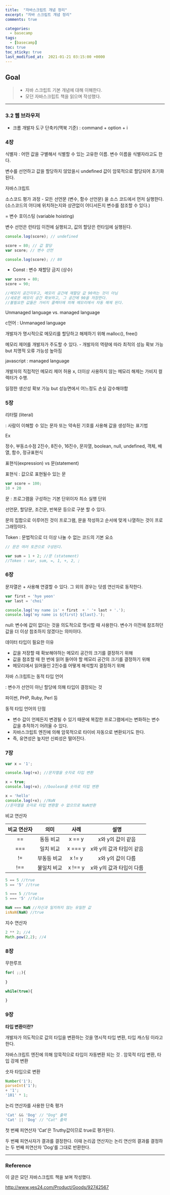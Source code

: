 ```yaml
---
title:  "자바스크립트 개념 정리"
excerpt: "자바 스크립트 개념 정리"
comments: true

categories:
  - basecamp
tags: 
  - [basecamp]
toc: true
toc_sticky: true
last_modified_at:  2021-01-21 03:15:00 +0000
---
```


## Goal

> - 자바 스크립트 기본 개념에 대해 이해한다. 
> - 모던 자바스크립트 책을 읽으며 작성했다.

---

### 3.2 웹 브라우저

- 크롬 개발자 도구 단축키(맥북 기준) : command + option + i



### 4장

식별자 : 어떤 값을 구별해서 식별할 수 있는 고유한 이름. 변수 이름을 식별자라고도 한다. 

변수를 선언하고 값을 할당하지 않았을시 undefined 값이 암묵적으로 할당되어 초기화된다. 



자바스크립트 

소스코드 평가 과정 - 모든 선언문 (변수, 함수 선언문) 을 소스 코드에서 먼저 실행한다. (소스코드의 어디에 위치하는지와 상관없이 어디서든지 변수를 참조할 수 있다.)

= 변수 호이스팅 (variable hoisting)

변수 선언은 런타임 이전에 실행되고, 값의 할당은 런타임에 실행된다. 

```javascript
console.log(score); // undefined

score = 80; // 값 할당
var score; // 변수 선언

console.log(score); // 80
```



- Const : 변수 재할당 금지 (상수)

```javascript
var score = 80;
score = 90;

//메모리 공간지우고, 메모리 공간에 재할당 값 90하는 것이 아님
//새로운 메모리 공간 확보하고, 그 공간에 90을 저장한다. 
//불필요한 값들은 가비지 콜렉터에 의해 메모리에서 자동 해제 된다. 
```

Unmanaged language vs. managed language

c언어 : Unmanaged language

개발자가 명시적으로 메모리를 할당하고 해제하기 위해 malloc(), free()

메모리 제어를 개발자가 주도할 수 있다. - 개발자의 역량에 따라 최적의 성능 확보 가능 but 치명적 오류 가능성 높아짐



javascript : managed language

개발자의 직접적인 메모리 제어 허용 x, 더이상 사용하지 않는 메모리 해제는 가비지 컬렉터가 수행.

일정한 생산성 확보 가능 but 성능면에서 어느정도 손실 감수해야함 



### 5장

리터럴 (literal)

: 사람이 이해할 수 있는 문자 또는 약속된 기호를 사용해 값을 생성하는 표기법

Ex

정수, 부동소수점 2진수, 8진수, 16진수, 문자열, boolean, null, undefined, 객체, 배열, 함수, 정규표현식 



표현식(expression) vs 문(statement)

표현식 : 값으로 표현될수 있는 문 

```javascript
var score = 100;
10 + 20

```

문 : 프로그램을 구성하는 기본 단위이자 최소 실행 단위 

선언문, 할당문, 조건문, 반복문 등으로 구분 할 수 있다. 

문의 집합으로 이루어진 것이 프로그램, 문을 작성하고 순서에 맞게 나열하는 것이 프로그래밍이다. 



Token : 문법적으로 더 이상 나눌 수 없는 코드의 기본 요소  

```javascript
// 문은 여러 토큰으로 구성된다.

var sum = 1 + 2; //문 (statement)
//Token : var, sum, =, 1, +, 2, ; 

```



### 6장

문자열은 + 사용해 연결할 수 있다. 그 외의 경우는 덧셈 연산자로 동작한다.  

```javascript
var first = 'hye yeon'
var last = 'choi'

console.log('my name is' + first  + ' '+ last + '.');
console.log('my name is ${first} ${last}.');
```



null: 변수에 값이 없다는 것을 의도적으로 명시할 때 사용한다. 변수가 이전에  참조하던 값을 더 이상 참조하지 않겠다는 의미이다.  



데이터 타입이 필요한 이유

- 값을 저장할 때 확보해야하는 메모리 공간의 크기를 결정하기 위해 
- 값을 참조할 때 한 번에 읽어 들어야 할 메모리 공간의 크기를 결정하기 위해
- 메모리에서 읽어들인 2진수를 어떻게 해석할지 결정하기 위해                                        



자바 스크립트는 동적 타입 언어

: 변수가 선언이 아닌 할당에 의해 타입이 결정되는 것 

파이썬, PHP, Ruby, Perl 등



동적 타입 언어의 단점 

- 변수 값이 언제든지 변경될 수 있기 때문에 복잡한 프로그램에서는 변화하는 변수 값을 추적하기 어려울 수 있다.  
- 자바스크립트 엔진에 의해 암묵적으로 타이비 자동으로 변환되기도 한다. 
- 즉, 유연성은 높지만 신뢰성은 떨어진다. 



### 7장

```javascript
var x = '1';

console.log(+x); //문자열을 숫자로 타입 변환

x = true;
console.log(+x); //boolean을 숫자로 타입 변환

x = 'hello'
console.log(+x); //NaN
//문자열을 숫자로 타입 변환할 수 없으므로 NaN반환 
```



비교 연산자

| 비교 연산자 |    의미     |  사례   |           설명           |
| :---------: | :---------: | :-----: | :----------------------: |
|     ==      |  동등 비교  | x == y  |    x와 y의 값이 같음     |
|     ===     |  일치 비교  | x === y | x와 y의 값과 타입이 같음 |
|     !=      | 부동등 비교 | x != y  |    x와 y의 값이 다름     |
|     !==     | 불일치 비교 | x !== y | x와 y의 값과 타입이 다름 |

```javascript
5 == 5 //true
5 == '5' //true

5 === 5 //true
5 === '5' //false

NaN === NaN //자신과 일치하지 않는 유일한 값
isNaN(NaN) //true
```



지수 연산자

```javascript
2 ** 2; //4
Math.pow(2,2); //4
```



### 8장

무한루프

```javascript
for( ;;){
  
}

while(true){
  
}
```



### 9장

**타입 변환이란?**

개발자가 의도적으로 값의 타입을 변환하는 것을 명시적 타입 변환, 타입 캐스팅 이라고 한다. 

자바스크립트 엔진에 의해 암묵적으로 타입이 자동변환 되는 것 . 암묵적 타입 변환, 타입 강제 변환



숫자 타입으로 변환

```javascript
Number('1');
parseInt('1');
+ '1';
'101' * 1;
```

논리 연산자를 사용한 단축 평가

```javascript
'Cat' && 'Dog' // "Dog" 출력
'Cat' || 'Dog' // "Cat" 출력
```

첫 번째 피연산자 'Cat'은 Truthy값이므로 true로 평가된다.

두 번째 피연사자가 결과를 결정한다. 이때 논리곱 연산자는 논리 연산의 결과를 결정하는 두 번째 피연산자 'Dog'를 그대로 반환한다. 



---

### Reference

이 글은 모던 자바스크립트 책을 보며 작성했다.

http://www.yes24.com/Product/Goods/92742567



